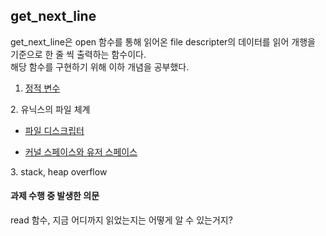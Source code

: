 ## get_next_line    
    
get_next_line은 open 함수를 통해 읽어온 file descripter의 데이터를 읽어 개행을 기준으로 한 줄 씩 출력하는 함수이다.    
해당 함수를 구현하기 위해 이하 개념을 공부했다.   
    
    
1. [정적 변수][staticvarilink]

[staticvarilink]:https://github.com/kshim1208/TIL/blob/main/42Courses/get_next_line/static%20variable/README.md
2. 유닉스의 파일 체계
  * [파일 디스크립터][FD]

[FD]:https://github.com/kshim1208/TIL/tree/main/42Courses/Unix%20File%20System/File%20Descriptor
  * [커널 스페이스와 유저 스페이스][KUSPACE]

[KUSPACE]:https://github.com/kshim1208/TIL/tree/main/42Courses/%EB%B6%84%EB%A5%98%20%EC%95%88%EB%90%A8/Kernel%20&%20User%20Space
3. stack, heap overflow
    
    
#### 과제 수행 중 발생한 의문

read 함수, 지금 어디까지 읽었는지는 어떻게 알 수 있는거지?    
